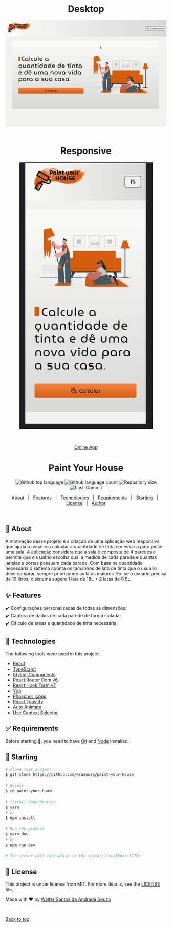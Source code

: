 <div align="center" id="top"> 
  <h1>Desktop</h1>
  <img src="./src/assets/demo-desktop.gif" alt="Paint Your House" />
  <br>
  <br>
  <h1>Responsive</h1>
  <img src="./src/assets/demo-mobile.gif" alt="Paint Your House" />

&#xa0;

<a href="https://paintyourhouse.netlify.app/">Online App</a>

</div>

<h1 align="center">Paint Your House</h1>

<p align="center">
  <img alt="Github top language" src="https://img.shields.io/github/languages/top/wsasouza/paint-your-house?color=e4660d">

  <img alt="Github language count" src="https://img.shields.io/github/languages/count/wsasouza/paint-your-house?color=e4660d">

  <img alt="Repository size" src="https://img.shields.io/github/repo-size/wsasouza/paint-your-house?color=e4660d">

  <img alt="Last-Commit" src="https://img.shields.io/github/last-commit/wsasouza/paint-your-house?color=e4660d">
  
</p>

<p align="center">
  <a href="#dart-about">About</a> &#xa0; | &#xa0; 
  <a href="#sparkles-features">Features</a> &#xa0; | &#xa0;
  <a href="#rocket-technologies">Technologies</a> &#xa0; | &#xa0;
  <a href="#white_check_mark-requirements">Requirements</a> &#xa0; | &#xa0;
  <a href="#checkered_flag-starting">Starting</a> &#xa0; | &#xa0;
  <a href="#memo-license">License</a> &#xa0; | &#xa0;
  <a href="https://github.com/wsasouza" target="_blank">Author</a>
</p>

<br>

## :dart: About

A motivação desse projeto é a criação de uma aplicação web responsiva que ajuda o usuário a calcular a quantidade de tinta necessária para pintar uma sala.
A aplicação considera que a sala é composta de 4 paredes e permite que o usuário escolha qual a medida de cada parede e quantas janelas e portas possuem cada parede.
Com base na quantidade necessária o sistema aponta os tamanhos de lata de tinta que o usuário deve comprar, sempre priorizando as latas maiores. Ex: se o usuário precisa de 19 litros, o sistema sugere 1 lata de 18L + 2 latas de 0,5L.

## :sparkles: Features

:heavy_check_mark: Configurações personalizadas de todas as dimensões;\
:heavy_check_mark: Captura de dados de cada parede de forma isolada;\
:heavy_check_mark: Cálculo de áreas e quantidade de tinta necessária;

## :rocket: Technologies

The following tools were used in this project:

- [React](https://pt-br.reactjs.org/)
- [TypeScript](https://www.typescriptlang.org/)
- [Styled-Components](https://styled-components.com/)
- [React Router Dom v6](https://reactrouter.com/en/v6.3.0/api)
- [React Hook Form v7](https://react-hook-form.com/)
- [Yup](https://www.npmjs.com/package/yup)
- [Phosphor Icons](https://phosphoricons.com/)
- [React Toastify](https://www.npmjs.com/package/react-toastify)
- [Auto Animate](https://auto-animate.formkit.com/)
- [Use Context Selector](https://www.npmjs.com/package/use-context-selector)

## :white_check_mark: Requirements

Before starting :checkered_flag:, you need to have [Git](https://git-scm.com) and [Node](https://nodejs.org/en/) installed.

## :checkered_flag: Starting

```bash
# Clone this project
$ git clone https://github.com/wsasouza/paint-your-house

# Access
$ cd paint-your-house

# Install dependencies
$ yarn
# or
$ npm install

# Run the project
$ yarn dev
# or
$ npm run dev

# The server will initialize in the <http://localhost:5173>
```

## :memo: License

This project is under license from MIT. For more details, see the [LICENSE](LICENSE.md) file.

Made with :heart: by <a href="https://github.com/wsasouza" target="_blank">Walter Santos de Andrade Souza</a>

&#xa0;

<a href="#top">Back to top</a>
